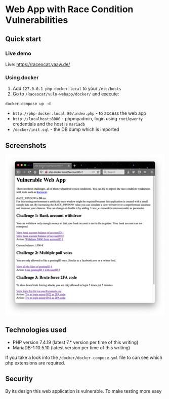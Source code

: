 # Web App with Race Condition Vulnerabilities

## Quick start

### Live demo

Live: https://raceocat.yaaw.de/

### Using docker

1. Add `127.0.0.1 php-docker.local` to your `/etc/hosts`
2. Go to `/Raceocat/vuln-webapp/docker/` and execute:

```
docker-compose up -d
```

* `http://php-docker.local:80/index.php` - to access the web app
* `http://localhost:8000` - phpmyadmin, login using `root`/`qwerty` credentials and the host is `mariadb`
* `/docker/init.sql` - the DB dump which is imported

## Screenshots

![Screenshot vuln-webapp](./docs/Screenshot_vulnwebapp.png)

## Technologies used

* PHP version 7.4.19 (latest 7.* version per time of this writing)
* MariaDB-1:10.5.10 (latest version per time of this writing)

If you take a look into the  `/docker/docker-compose.yml` file to can see which php extensions are required.

## Security

By its design this web application is vulnerable. To make testing more easy
